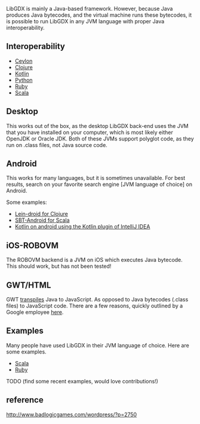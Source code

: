 LibGDX is mainly a Java-based framework. However, because Java produces Java bytecodes, and the virtual machine runs these bytecodes, it is possible to run LibGDX in any JVM language with proper Java interoperability.

## Interoperability ##

* [Ceylon](http://ceylon-lang.org/documentation/1.2/tour/interop/)
* [Clojure](http://clojure.org/java_interop)
* [Kotlin](http://confluence.jetbrains.com/display/Kotlin/Java+interoperability)
* [Python](http://www.jython.org/jythonbook/en/1.0/JythonAndJavaIntegration.html)
* [Ruby](https://github.com/jruby/jruby/wiki/CallingJavaFromJRuby)
* [Scala](http://www.scala-lang.org/old/faq/4)

## Desktop ##

This works out of the box, as the desktop LibGDX back-end uses the JVM that you have installed on your computer, which is most likely either OpenJDK or Oracle JDK. Both of these JVMs support polyglot code, as they run on .class files, not Java source code.

## Android ##

This works for many languages, but it is sometimes unavailable. For best results, search on your favorite search engine [JVM language of choice] on Android. 

Some examples: 

* [Lein-droid for Clojure](https://github.com/clojure-android/lein-droid/wiki/Tutorial)
* [SBT-Android for Scala](http://fxthomas.github.io/android-plugin/)
* [Kotlin on android using the Kotlin plugin of IntelliJ IDEA](http://blog.jetbrains.com/kotlin/2013/08/working-with-kotlin-in-android-studio/)

## iOS-ROBOVM ##

The ROBOVM backend is a JVM on iOS which executes Java bytecode. This should work, but has not been tested!

## GWT/HTML ##

GWT [transpiles](http://en.wikipedia.org/wiki/Source-to-source_compiler) Java to JavaScript. As opposed to Java bytecodes (.class files) to JavaScript code. There are a few reasons, quickly outlined by a Google employee [here](https://groups.google.com/d/msg/google-web-toolkit/SIUZRZyvEPg/OaCGAfNAzzEJ).

## Examples ##

Many people have used LibGDX in their JVM language of choice. Here are some examples.

* [Scala](https://github.com/ajhager/libgdx-sbt-project.g8) 
* [Ruby](https://github.com/kabbotta/LibGDX-and-Ruby)

TODO (find some recent examples, would love contributions!)


## reference ##

http://www.badlogicgames.com/wordpress/?p=2750